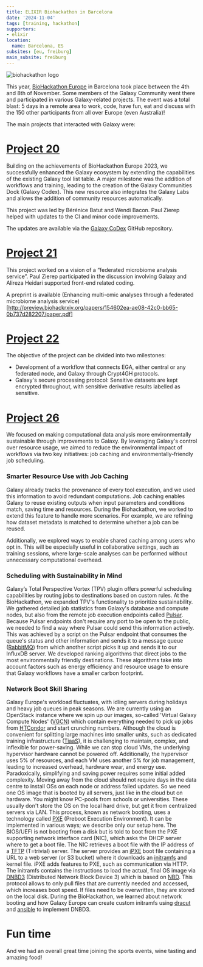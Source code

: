 ```yaml
---
title: ELIXIR Biohackathon in Barcelona
date: '2024-11-04'
tags: [training, hackathon]
supporters:
- elixir
location:
  name: Barcelona, ES
subsites: [eu, freiburg]
main_subsite: freiburg
---
```


![biohackathon logo](https://biohackathon-europe.org/img/biohackathon-logo-white.svg)


This year, [BioHackathon Europe](https://biohackathon-europe.org/index.html) in Barcelona took place between the 4th and 8th of November. Some members of the Galaxy Community went there and participated in various Galaxy-related projects. The event was a total blast: 5 days in a remote area to work, code, have fun, eat and discuss with the 150 other participants from all over Europe (even Australia)!

The main projects that interacted with Galaxy were:

# [Project 20](https://github.com/elixir-europe/biohackathon-projects-2024/blob/main/11.md)

Building on the achievements of BioHackathon Europe 2023, we successfully enhanced the Galaxy ecosystem by extending the capabilities of the existing Galaxy tool list table. A major milestone was the addition of workflows and training, leading to the creation of the Galaxy Communities Dock (Galaxy Codex).
This new resource also integrates the Galaxy Labs and allows the addition of community resources automatically.

This project was led by Bérénice Batut and Wendi Bacon. Paul Zierep helped with updates to the CI and minor code improvements.

The updates are available via the [Galaxy CoDex](https://github.com/galaxyproject/galaxy_codex) GitHub repository.

# [Project 21](https://github.com/elixir-europe/biohackathon-projects-2024/blob/main/21.md)

This project worked on a vision of a “federated microbiome analysis service”.
Paul Zierep participated in the discussion involving Galaxy and Alireza Heidari supported front-end related coding.

A preprint is available (Enhancing multi-omic analyses through a federated
microbiome analysis service)[http://preview.biohackrxiv.org/papers/154602ea-ae08-42c0-bb65-0b737d282207/paper.pdf]

# [Project 22](https://github.com/elixir-europe/biohackathon-projects-2024/blob/main/22.md)

The objective of the project can be divided into two milestones:

* Development of a workflow that connects EGA, either central or any federated node, and Galaxy through Crypt4GH protocols.
* Galaxy's secure processing protocol: Sensitive datasets are kept encrypted throughout, with sensitive derivative results labelled as sensitive.

# [Project 26](https://github.com/elixir-europe/biohackathon-projects-2024/blob/main/26.md)
We focused on making computational data analysis more environmentally sustainable through improvements to Galaxy. By leveraging Galaxy's control over resource usage, we aimed to reduce the environmental impact of workflows via two key initiatives: job caching and environmentally-friendly job scheduling.
### Smarter Resource Use with Job Caching

Galaxy already tracks the provenance of every tool execution, and we used this information to avoid redundant computations. Job caching enables Galaxy to reuse existing outputs when input parameters and conditions match, saving time and resources. During the Biohackathon, we worked to extend this feature to handle more scenarios. For example, we are refining how dataset metadata is matched to determine whether a job can be reused.

Additionally, we explored ways to enable shared caching among users who opt in. This will be especially useful in collaborative settings, such as training sessions, where large-scale analyses can be performed without unnecessary computational overhead.
### Scheduling with Sustainability in Mind

Galaxy’s Total Perspective Vortex (TPV) plugin offers powerful scheduling capabilities by routing jobs to destinations based on custom rules. At the BioHackathon, we expanded TPV's functionality to prioritize sustainability. We gathered detailed job statistics from Galaxy's database and compute nodes, but also from the remote job execution endpoints called [Pulsar](https://github.com/galaxyproject/pulsar). Because Pulsar endpoints don't require any port to be open to the public, we needed to find a way where Pulsar could send this information actively. This was achieved by a script on the Pulsar endpoint that consumes the queue's status and other information and sends it to a message queue ([RabbitMQ](https://www.rabbitmq.com/)) from which another script picks it up and sends it to our InfluxDB server. We developed ranking algorithms that direct jobs to the most environmentally friendly destinations. These algorithms take into account factors such as energy efficiency and resource usage to ensure that Galaxy workflows have a smaller carbon footprint.
### Network Boot Skill Sharing
Galaxy Europe's workload fluctuates, with idling servers during holidays and heavy job queues in peak seasons.
We are currently using an OpenStack instance where we spin up our images, so-called 'Virtual Galaxy Compute Nodes' ([VGCN](https://github.com/usegalaxy-eu/vgcn)) which contain everything needed to pick up jobs from [HTCondor](https://htcondor.org/) and start crunching numbers.
Although the cloud is convenient for splitting large machines into smaller units, such as dedicated training infrastructure ([TiaaS](https://usegalaxy-eu.github.io/tiaas.html)), it is challenging to maintain, complex, and inflexible for power-saving. While we can stop cloud VMs, the underlying hypervisor hardware cannot be powered off.
Additionally, the hypervisor uses 5% of resources, and each VM uses another 5% for job management, leading to increased overhead, hardware wear, and energy use.
Paradoxically, simplifying and saving power requires some initial added complexity.
Moving away from the cloud should not require days in the data centre to install OSs on each node or address failed updates. So we need one OS image that is booted by all servers, just like in the cloud but on hardware.
You might know PC-pools from schools or universities. These usually don't store the OS on the local hard drive, but get it from centralized servers via LAN.
This process, known as network booting, uses a technology called [PXE](https://wiki.archlinux.org/title/Preboot_Execution_Environment) (Preboot Execution Environment). It can be implemented in various ways; we describe only our setup here. The BIOS/UEFI is not booting from a disk but is told to boot from the PXE supporting network interface card (NIC), which asks the DHCP server where to get a boot file. The NIC retrieves a boot file with the IP address of a [TFTP](https://wiki.archlinux.org/title/TFTP) (T=trivial) server. The server provides an [iPXE](https://ipxe.org/) boot file containing a URL to a web server (or S3 bucket) where it downloads an [initramfs](https://wiki.debian.org/initramfs) and kernel file. iPXE adds features to PXE, such as communication via HTTP. The initramfs contains the instructions to load the actual, final OS image via [DNBD3](https://www.bwlehrpool.de/wiki/doku.php/satellite/dnbd3) (Distributed Network Block Device 3) which is based on [NBD](https://github.com/NetworkBlockDevice/nbd/blob/master/doc/proto.md). This protocol allows to only pull files that are currently needed and accessed, which increases boot speed. If files need to be overwritten, they are stored on the local disk. During the BioHackathon, we learned about network booting and how Galaxy Europe can create custom initramfs using [dracut](https://dracut-ng.github.io/dracut-ng/) and [ansible](https://git.openslx.org/openslx-ng/ansible-dracut.git/) to implement DNBD3.


# Fun time

And we had an overall great time joining the sports events, wine tasting and amazing food!



